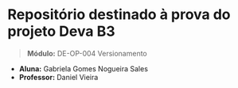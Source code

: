 # Repositório destinado à prova do projeto Deva B3

> __Módulo:__ DE-OP-004 Versionamento

* __Aluna:__ Gabriela Gomes Nogueira Sales
* __Professor:__ Daniel Vieira

